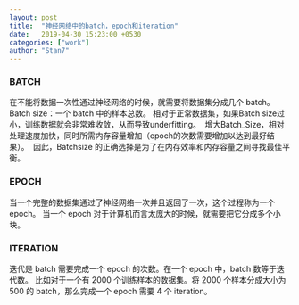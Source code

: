 ```yaml
---
layout: post
title:  "神经网络中的batch，epoch和iteration"
date:   2019-04-30 15:23:00 +0530
categories: ["work"]
author: "Stan7"
---
```


### BATCH
在不能将数据一次性通过神经网络的时候，就需要将数据集分成几个 batch。
Batch size：一个 batch 中的样本总数。
相对于正常数据集，如果Batch size过小，训练数据就会非常难收敛，从而导致underfitting。 
增大Batch_Size，相对处理速度加快，同时所需内存容量增加（epoch的次数需要增加以达到最好结果）。 
因此，Batchsize 的正确选择是为了在内存效率和内存容量之间寻找最佳平衡。

### EPOCH
当一个完整的数据集通过了神经网络一次并且返回了一次，这个过程称为一个 epoch。
当一个 epoch 对于计算机而言太庞大的时候，就需要把它分成多个小块。

### ITERATION
迭代是 batch 需要完成一个 epoch 的次数。在一个 epoch 中，batch 数等于迭代数。
比如对于一个有 2000 个训练样本的数据集。将 2000 个样本分成大小为 500 的 batch，那么完成一个 epoch 需要 4 个 iteration。